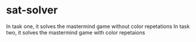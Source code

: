 # sat-solver
In task one, it solves the mastermind game without color repetations
In task two, it solves the mastermind game with color repetaions
